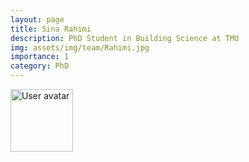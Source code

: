 ```yaml
---
layout: page
title: Sina Rahimi
description: PhD Student in Building Science at TMU
img: assets/img/team/Rahimi.jpg
importance: 1
category: PhD
---
```


<img src="https://upload.wikimedia.org/wikipedia/commons/5/59/User-avatar.svg" 
       class="img-fluid z-depth-1 rounded"
       width="100" 
       height="100" 
       alt="User avatar"/>
